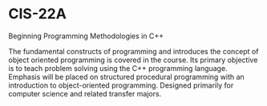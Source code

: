 # CIS-22A
Beginning Programming Methodologies in C++

The fundamental constructs of programming and introduces the concept of object oriented programming is covered in the course. 
Its primary objective is to teach problem solving using the C++ programming language. 
Emphasis will be placed on structured procedural programming with an introduction to object-oriented programming. 
Designed primarily for computer science and related transfer majors.
